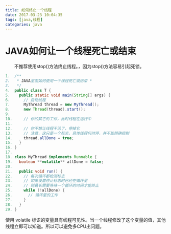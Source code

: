 ```yaml
---
title: 如何终止一个线程
date: 2017-03-23 10:04:35
tags: [java,线程]
categories: java
---
```

# JAVA如何让一个线程死亡或结束
&emsp;&emsp;不推荐使用stop()方法终止线程。，因为stop()方法容易引起死锁。
```java
1.	/**
2.	 * JAVA里面如何使用一个线程死亡或结束 *
3.	 */
4.	public class T {
5.	  public static void main(String[] args) {
6.	    // 启动线程
7.	    MyThread thread = new MyThread();
8.	    new Thread(thread).start();
9.	
10.	    // 你的其它的工作，此时线程在运行中
11.	
12.	    // 你不想让线程干活了，停掉它
13.	    // 注意，这只是一个标志，具体线程何时停，并不能精确控制
14.	    thread.allDone = true;
15.	  }
16.	}
17.	
18.	class MyThread implements Runnable {
19.	  boolean **volatile** allDone = false;
20.	
21.	  public void run() {
22.	    // 每次循环都检测标志
23.	    // 如果设置停止标志时已经在循环里
24.	    // 则最长需要等待一个循环的时间才能终止
25.	    while (!allDone) {
26.	      // 循环里的工作
27.	    }
28.	  }
29.	}

```
使用 volatile 标识的变量具有线程可见性。当一个线程修改了这个变量的值，其他线程立即可以知道。所以可以避免多CPU出问题。